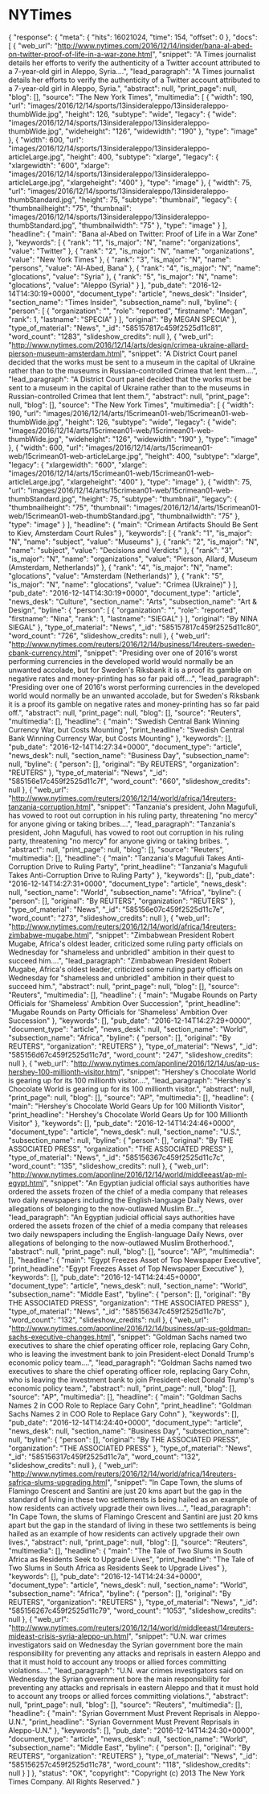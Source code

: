 # NYTimes


{
  "response": {
    "meta": {
      "hits": 16021024,
      "time": 154,
      "offset": 0
    },
    "docs": [
      {
        "web_url": "http://www.nytimes.com/2016/12/14/insider/bana-al-abed-on-twitter-proof-of-life-in-a-war-zone.html",
        "snippet": "A Times journalist details her efforts to verify the authenticity of a Twitter account attributed to a 7-year-old girl in Aleppo, Syria....",
        "lead_paragraph": "A Times journalist details her efforts to verify the authenticity of a Twitter account attributed to a 7-year-old girl in Aleppo, Syria.",
        "abstract": null,
        "print_page": null,
        "blog": [],
        "source": "The New York Times",
        "multimedia": [
          {
            "width": 190,
            "url": "images/2016/12/14/sports/13insideraleppo/13insideraleppo-thumbWide.jpg",
            "height": 126,
            "subtype": "wide",
            "legacy": {
              "wide": "images/2016/12/14/sports/13insideraleppo/13insideraleppo-thumbWide.jpg",
              "wideheight": "126",
              "widewidth": "190"
            },
            "type": "image"
          },
          {
            "width": 600,
            "url": "images/2016/12/14/sports/13insideraleppo/13insideraleppo-articleLarge.jpg",
            "height": 400,
            "subtype": "xlarge",
            "legacy": {
              "xlargewidth": "600",
              "xlarge": "images/2016/12/14/sports/13insideraleppo/13insideraleppo-articleLarge.jpg",
              "xlargeheight": "400"
            },
            "type": "image"
          },
          {
            "width": 75,
            "url": "images/2016/12/14/sports/13insideraleppo/13insideraleppo-thumbStandard.jpg",
            "height": 75,
            "subtype": "thumbnail",
            "legacy": {
              "thumbnailheight": "75",
              "thumbnail": "images/2016/12/14/sports/13insideraleppo/13insideraleppo-thumbStandard.jpg",
              "thumbnailwidth": "75"
            },
            "type": "image"
          }
        ],
        "headline": {
          "main": "Bana al-Abed on Twitter: Proof of Life in a War Zone"
        },
        "keywords": [
          {
            "rank": "1",
            "is_major": "N",
            "name": "organizations",
            "value": "Twitter"
          },
          {
            "rank": "2",
            "is_major": "N",
            "name": "organizations",
            "value": "New York Times"
          },
          {
            "rank": "3",
            "is_major": "N",
            "name": "persons",
            "value": "Al-Abed, Bana"
          },
          {
            "rank": "4",
            "is_major": "N",
            "name": "glocations",
            "value": "Syria"
          },
          {
            "rank": "5",
            "is_major": "N",
            "name": "glocations",
            "value": "Aleppo (Syria)"
          }
        ],
        "pub_date": "2016-12-14T14:30:19+0000",
        "document_type": "article",
        "news_desk": "Insider",
        "section_name": "Times Insider",
        "subsection_name": null,
        "byline": {
          "person": [
            {
              "organization": "",
              "role": "reported",
              "firstname": "Megan",
              "rank": 1,
              "lastname": "SPECIA"
            }
          ],
          "original": "By MEGAN SPECIA"
        },
        "type_of_material": "News",
        "_id": "585157817c459f2525d11c81",
        "word_count": "1283",
        "slideshow_credits": null
      },
      {
        "web_url": "http://www.nytimes.com/2016/12/14/arts/design/crimea-ukraine-allard-pierson-museum-amsterdam.html",
        "snippet": "A District Court panel decided that the works must be sent to a museum in the capital of Ukraine rather than to the museums in Russian-controlled Crimea that lent them....",
        "lead_paragraph": "A District Court panel decided that the works must be sent to a museum in the capital of Ukraine rather than to the museums in Russian-controlled Crimea that lent them.",
        "abstract": null,
        "print_page": null,
        "blog": [],
        "source": "The New York Times",
        "multimedia": [
          {
            "width": 190,
            "url": "images/2016/12/14/arts/15crimean01-web/15crimean01-web-thumbWide.jpg",
            "height": 126,
            "subtype": "wide",
            "legacy": {
              "wide": "images/2016/12/14/arts/15crimean01-web/15crimean01-web-thumbWide.jpg",
              "wideheight": "126",
              "widewidth": "190"
            },
            "type": "image"
          },
          {
            "width": 600,
            "url": "images/2016/12/14/arts/15crimean01-web/15crimean01-web-articleLarge.jpg",
            "height": 400,
            "subtype": "xlarge",
            "legacy": {
              "xlargewidth": "600",
              "xlarge": "images/2016/12/14/arts/15crimean01-web/15crimean01-web-articleLarge.jpg",
              "xlargeheight": "400"
            },
            "type": "image"
          },
          {
            "width": 75,
            "url": "images/2016/12/14/arts/15crimean01-web/15crimean01-web-thumbStandard.jpg",
            "height": 75,
            "subtype": "thumbnail",
            "legacy": {
              "thumbnailheight": "75",
              "thumbnail": "images/2016/12/14/arts/15crimean01-web/15crimean01-web-thumbStandard.jpg",
              "thumbnailwidth": "75"
            },
            "type": "image"
          }
        ],
        "headline": {
          "main": "Crimean Artifacts Should Be Sent to Kiev, Amsterdam Court Rules"
        },
        "keywords": [
          {
            "rank": "1",
            "is_major": "N",
            "name": "subject",
            "value": "Museums"
          },
          {
            "rank": "2",
            "is_major": "N",
            "name": "subject",
            "value": "Decisions and Verdicts"
          },
          {
            "rank": "3",
            "is_major": "N",
            "name": "organizations",
            "value": "Pierson, Allard, Museum (Amsterdam, Netherlands)"
          },
          {
            "rank": "4",
            "is_major": "N",
            "name": "glocations",
            "value": "Amsterdam (Netherlands)"
          },
          {
            "rank": "5",
            "is_major": "N",
            "name": "glocations",
            "value": "Crimea (Ukraine)"
          }
        ],
        "pub_date": "2016-12-14T14:30:19+0000",
        "document_type": "article",
        "news_desk": "Culture",
        "section_name": "Arts",
        "subsection_name": "Art & Design",
        "byline": {
          "person": [
            {
              "organization": "",
              "role": "reported",
              "firstname": "Nina",
              "rank": 1,
              "lastname": "SIEGAL"
            }
          ],
          "original": "By NINA SIEGAL"
        },
        "type_of_material": "News",
        "_id": "585157817c459f2525d11c80",
        "word_count": "726",
        "slideshow_credits": null
      },
      {
        "web_url": "http://www.nytimes.com/reuters/2016/12/14/business/14reuters-sweden-cbank-currency.html",
        "snippet": "Presiding over one of 2016's worst performing currencies in the developed world would normally be an unwanted accolade, but for Sweden's Riksbank it is a proof its gamble on negative rates and money-printing has so far paid off....",
        "lead_paragraph": "Presiding over one of 2016's worst performing currencies in the developed world would normally be an unwanted accolade, but for Sweden's Riksbank it is a proof its gamble on negative rates and money-printing has so far paid off.",
        "abstract": null,
        "print_page": null,
        "blog": [],
        "source": "Reuters",
        "multimedia": [],
        "headline": {
          "main": "Swedish Central Bank Winning Currency War, but Costs Mounting",
          "print_headline": "Swedish Central Bank Winning Currency War, but Costs Mounting"
        },
        "keywords": [],
        "pub_date": "2016-12-14T14:27:34+0000",
        "document_type": "article",
        "news_desk": null,
        "section_name": "Business Day",
        "subsection_name": null,
        "byline": {
          "person": [],
          "original": "By REUTERS",
          "organization": "REUTERS"
        },
        "type_of_material": "News",
        "_id": "585156e17c459f2525d11c7f",
        "word_count": "660",
        "slideshow_credits": null
      },
      {
        "web_url": "http://www.nytimes.com/reuters/2016/12/14/world/africa/14reuters-tanzania-corruption.html",
        "snippet": "Tanzania's president, John Magufuli, has vowed to root out corruption in his ruling party, threatening \"no mercy\" for anyone giving or taking bribes....",
        "lead_paragraph": "Tanzania's president, John Magufuli, has vowed to root out corruption in his ruling party, threatening \"no mercy\" for anyone giving or taking bribes. ",
        "abstract": null,
        "print_page": null,
        "blog": [],
        "source": "Reuters",
        "multimedia": [],
        "headline": {
          "main": "Tanzania's Magufuli Takes Anti-Corruption Drive to Ruling Party",
          "print_headline": "Tanzania's Magufuli Takes Anti-Corruption Drive to Ruling Party"
        },
        "keywords": [],
        "pub_date": "2016-12-14T14:27:31+0000",
        "document_type": "article",
        "news_desk": null,
        "section_name": "World",
        "subsection_name": "Africa",
        "byline": {
          "person": [],
          "original": "By REUTERS",
          "organization": "REUTERS"
        },
        "type_of_material": "News",
        "_id": "585156e07c459f2525d11c7e",
        "word_count": "273",
        "slideshow_credits": null
      },
      {
        "web_url": "http://www.nytimes.com/reuters/2016/12/14/world/africa/14reuters-zimbabwe-mugabe.html",
        "snippet": "Zimbabwean President Robert Mugabe, Africa's oldest leader, criticized some ruling party officials on Wednesday for \"shameless and unbridled\" ambition in their quest to succeed him....",
        "lead_paragraph": "Zimbabwean President Robert Mugabe, Africa's oldest leader, criticized some ruling party officials on Wednesday for \"shameless and unbridled\" ambition in their quest to succeed him.",
        "abstract": null,
        "print_page": null,
        "blog": [],
        "source": "Reuters",
        "multimedia": [],
        "headline": {
          "main": "Mugabe Rounds on Party Officials for 'Shameless' Ambition Over Succession",
          "print_headline": "Mugabe Rounds on Party Officials for 'Shameless' Ambition Over Succession"
        },
        "keywords": [],
        "pub_date": "2016-12-14T14:27:29+0000",
        "document_type": "article",
        "news_desk": null,
        "section_name": "World",
        "subsection_name": "Africa",
        "byline": {
          "person": [],
          "original": "By REUTERS",
          "organization": "REUTERS"
        },
        "type_of_material": "News",
        "_id": "585156d67c459f2525d11c7d",
        "word_count": "247",
        "slideshow_credits": null
      },
      {
        "web_url": "http://www.nytimes.com/aponline/2016/12/14/us/ap-us-hershey-100-millionth-visitor.html",
        "snippet": "Hershey's Chocolate World is gearing up for its 100 millionth visitor....",
        "lead_paragraph": "Hershey's Chocolate World is gearing up for its 100 millionth visitor.",
        "abstract": null,
        "print_page": null,
        "blog": [],
        "source": "AP",
        "multimedia": [],
        "headline": {
          "main": "Hershey's Chocolate World Gears Up for 100 Millionth Visitor",
          "print_headline": "Hershey's Chocolate World Gears Up for 100 Millionth Visitor"
        },
        "keywords": [],
        "pub_date": "2016-12-14T14:24:46+0000",
        "document_type": "article",
        "news_desk": null,
        "section_name": "U.S.",
        "subsection_name": null,
        "byline": {
          "person": [],
          "original": "By THE ASSOCIATED PRESS",
          "organization": "THE ASSOCIATED PRESS"
        },
        "type_of_material": "News",
        "_id": "585156367c459f2525d11c7c",
        "word_count": "135",
        "slideshow_credits": null
      },
      {
        "web_url": "http://www.nytimes.com/aponline/2016/12/14/world/middleeast/ap-ml-egypt.html",
        "snippet": "An Egyptian judicial official says authorities have ordered the assets frozen of the chief of a media company that releases two daily newspapers including the English-language Daily News, over allegations of belonging to the now-outlawed Muslim Br...",
        "lead_paragraph": "An Egyptian judicial official says authorities have ordered the assets frozen of the chief of a media company that releases two daily newspapers including the English-language Daily News, over allegations of belonging to the now-outlawed Muslim Brotherhood.",
        "abstract": null,
        "print_page": null,
        "blog": [],
        "source": "AP",
        "multimedia": [],
        "headline": {
          "main": "Egypt Freezes Asset of Top Newspaper Executive",
          "print_headline": "Egypt Freezes Asset of Top Newspaper Executive"
        },
        "keywords": [],
        "pub_date": "2016-12-14T14:24:45+0000",
        "document_type": "article",
        "news_desk": null,
        "section_name": "World",
        "subsection_name": "Middle East",
        "byline": {
          "person": [],
          "original": "By THE ASSOCIATED PRESS",
          "organization": "THE ASSOCIATED PRESS"
        },
        "type_of_material": "News",
        "_id": "585156347c459f2525d11c7b",
        "word_count": "132",
        "slideshow_credits": null
      },
      {
        "web_url": "http://www.nytimes.com/aponline/2016/12/14/business/ap-us-goldman-sachs-executive-changes.html",
        "snippet": "Goldman Sachs named two executives to share the chief operating officer role, replacing Gary Cohn, who is leaving the investment bank to join President-elect Donald Trump's economic policy team....",
        "lead_paragraph": "Goldman Sachs named two executives to share the chief operating officer role, replacing Gary Cohn, who is leaving the investment bank to join President-elect Donald Trump's economic policy team.",
        "abstract": null,
        "print_page": null,
        "blog": [],
        "source": "AP",
        "multimedia": [],
        "headline": {
          "main": "Goldman Sachs Names 2 in COO Role to Replace Gary Cohn",
          "print_headline": "Goldman Sachs Names 2 in COO Role to Replace Gary Cohn"
        },
        "keywords": [],
        "pub_date": "2016-12-14T14:24:40+0000",
        "document_type": "article",
        "news_desk": null,
        "section_name": "Business Day",
        "subsection_name": null,
        "byline": {
          "person": [],
          "original": "By THE ASSOCIATED PRESS",
          "organization": "THE ASSOCIATED PRESS"
        },
        "type_of_material": "News",
        "_id": "585156317c459f2525d11c7a",
        "word_count": "132",
        "slideshow_credits": null
      },
      {
        "web_url": "http://www.nytimes.com/reuters/2016/12/14/world/africa/14reuters-safrica-slums-upgrading.html",
        "snippet": "In Cape Town, the slums of Flamingo Crescent and Santini are just 20 kms apart but the gap in the standard of living in these two settlements is being hailed as an example of how residents can actively upgrade their own lives....",
        "lead_paragraph": "In Cape Town, the slums of Flamingo Crescent and Santini are just 20 kms apart but the gap in the standard of living in these two settlements is being hailed as an example of how residents can actively upgrade their own lives.",
        "abstract": null,
        "print_page": null,
        "blog": [],
        "source": "Reuters",
        "multimedia": [],
        "headline": {
          "main": "The Tale of Two Slums in South Africa as Residents Seek to Upgrade Lives",
          "print_headline": "The Tale of Two Slums in South Africa as Residents Seek to Upgrade Lives"
        },
        "keywords": [],
        "pub_date": "2016-12-14T14:24:34+0000",
        "document_type": "article",
        "news_desk": null,
        "section_name": "World",
        "subsection_name": "Africa",
        "byline": {
          "person": [],
          "original": "By REUTERS",
          "organization": "REUTERS"
        },
        "type_of_material": "News",
        "_id": "585156267c459f2525d11c79",
        "word_count": "1053",
        "slideshow_credits": null
      },
      {
        "web_url": "http://www.nytimes.com/reuters/2016/12/14/world/middleeast/14reuters-mideast-crisis-syria-aleppo-un.html",
        "snippet": "U.N. war crimes investigators said on Wednesday the Syrian government bore the main responsibility for preventing any attacks and reprisals in eastern Aleppo and that it must hold to account any troops or allied forces committing violations....",
        "lead_paragraph": "U.N. war crimes investigators said on Wednesday the Syrian government bore the main responsibility for preventing any attacks and reprisals in eastern Aleppo and that it must hold to account any troops or allied forces committing violations.",
        "abstract": null,
        "print_page": null,
        "blog": [],
        "source": "Reuters",
        "multimedia": [],
        "headline": {
          "main": "Syrian Government Must Prevent Reprisals in Aleppo-U.N.",
          "print_headline": "Syrian Government Must Prevent Reprisals in Aleppo-U.N."
        },
        "keywords": [],
        "pub_date": "2016-12-14T14:24:30+0000",
        "document_type": "article",
        "news_desk": null,
        "section_name": "World",
        "subsection_name": "Middle East",
        "byline": {
          "person": [],
          "original": "By REUTERS",
          "organization": "REUTERS"
        },
        "type_of_material": "News",
        "_id": "585156257c459f2525d11c78",
        "word_count": "118",
        "slideshow_credits": null
      }
    ]
  },
  "status": "OK",
  "copyright": "Copyright (c) 2013 The New York Times Company.  All Rights Reserved."
}
